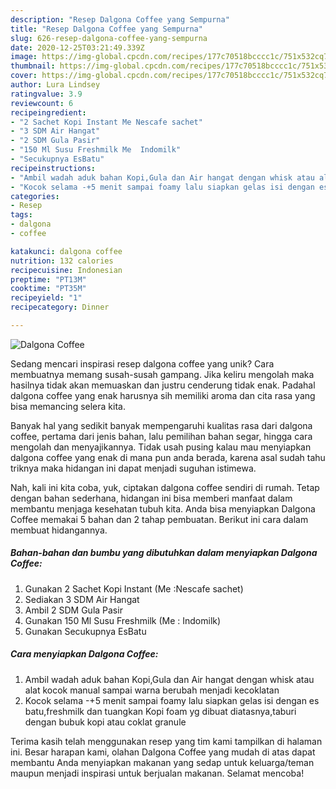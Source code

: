 ```yaml
---
description: "Resep Dalgona Coffee yang Sempurna"
title: "Resep Dalgona Coffee yang Sempurna"
slug: 626-resep-dalgona-coffee-yang-sempurna
date: 2020-12-25T03:21:49.339Z
image: https://img-global.cpcdn.com/recipes/177c70518bcccc1c/751x532cq70/dalgona-coffee-foto-resep-utama.jpg
thumbnail: https://img-global.cpcdn.com/recipes/177c70518bcccc1c/751x532cq70/dalgona-coffee-foto-resep-utama.jpg
cover: https://img-global.cpcdn.com/recipes/177c70518bcccc1c/751x532cq70/dalgona-coffee-foto-resep-utama.jpg
author: Lura Lindsey
ratingvalue: 3.9
reviewcount: 6
recipeingredient:
- "2 Sachet Kopi Instant Me Nescafe sachet"
- "3 SDM Air Hangat"
- "2 SDM Gula Pasir"
- "150 Ml Susu Freshmilk Me  Indomilk"
- "Secukupnya EsBatu"
recipeinstructions:
- "Ambil wadah aduk bahan Kopi,Gula dan Air hangat dengan whisk atau alat kocok manual sampai warna berubah menjadi kecoklatan"
- "Kocok selama -+5 menit sampai foamy lalu siapkan gelas isi dengan es batu,freshmilk dan tuangkan Kopi foam yg dibuat diatasnya,taburi dengan bubuk kopi atau coklat granule"
categories:
- Resep
tags:
- dalgona
- coffee

katakunci: dalgona coffee 
nutrition: 132 calories
recipecuisine: Indonesian
preptime: "PT13M"
cooktime: "PT35M"
recipeyield: "1"
recipecategory: Dinner

---
```



![Dalgona Coffee](https://img-global.cpcdn.com/recipes/177c70518bcccc1c/751x532cq70/dalgona-coffee-foto-resep-utama.jpg)

Sedang mencari inspirasi resep dalgona coffee yang unik? Cara membuatnya memang susah-susah gampang. Jika keliru mengolah maka hasilnya tidak akan memuaskan dan justru cenderung tidak enak. Padahal dalgona coffee yang enak harusnya sih memiliki aroma dan cita rasa yang bisa memancing selera kita.

Banyak hal yang sedikit banyak mempengaruhi kualitas rasa dari dalgona coffee, pertama dari jenis bahan, lalu pemilihan bahan segar, hingga cara mengolah dan menyajikannya. Tidak usah pusing kalau mau menyiapkan dalgona coffee yang enak di mana pun anda berada, karena asal sudah tahu triknya maka hidangan ini dapat menjadi suguhan istimewa.




Nah, kali ini kita coba, yuk, ciptakan dalgona coffee sendiri di rumah. Tetap dengan bahan sederhana, hidangan ini bisa memberi manfaat dalam membantu menjaga kesehatan tubuh kita. Anda bisa menyiapkan Dalgona Coffee memakai 5 bahan dan 2 tahap pembuatan. Berikut ini cara dalam membuat hidangannya.

<!--inarticleads1-->

##### Bahan-bahan dan bumbu yang dibutuhkan dalam menyiapkan Dalgona Coffee:

1. Gunakan 2 Sachet Kopi Instant (Me :Nescafe sachet)
1. Sediakan 3 SDM Air Hangat
1. Ambil 2 SDM Gula Pasir
1. Gunakan 150 Ml Susu Freshmilk (Me : Indomilk)
1. Gunakan Secukupnya EsBatu




<!--inarticleads2-->

##### Cara menyiapkan Dalgona Coffee:

1. Ambil wadah aduk bahan Kopi,Gula dan Air hangat dengan whisk atau alat kocok manual sampai warna berubah menjadi kecoklatan
1. Kocok selama -+5 menit sampai foamy lalu siapkan gelas isi dengan es batu,freshmilk dan tuangkan Kopi foam yg dibuat diatasnya,taburi dengan bubuk kopi atau coklat granule




Terima kasih telah menggunakan resep yang tim kami tampilkan di halaman ini. Besar harapan kami, olahan Dalgona Coffee yang mudah di atas dapat membantu Anda menyiapkan makanan yang sedap untuk keluarga/teman maupun menjadi inspirasi untuk berjualan makanan. Selamat mencoba!
